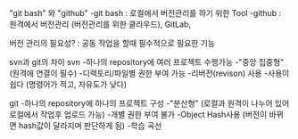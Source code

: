 "git bash" 와 "github"
-git bash : 로컬에서 버전관리를 하기 위한 Tool
-github : 원격에서 버전관리 (버전관리를 위한 클라우드), GitLab, 

버전 관리의 필요성? 
: 공동 작업을 할때 필수적으로 필요한 기능

svn과 git의 차이
svn
-하나의 repository에 여러 프로젝트 수행가능
-"중앙 집중형" (원격에 연결이 필수)
-디렉토리/파일별 권한 부여 가능
-리버전(revison) 사용
-사용이 쉽다 (명령어가 적고, 자유도가 낮다)

git 
-하나의 repository에 하나의 프로젝트 구성
-"분산형" (로컬과 원격이 나누어 있어 로컬에서 작업후 업로드 가능)
-개별 권한 부여 불가
-Object Hash사용 (버전이 바뀌면 hash값이 달라지며 판단하게 됨)
-학습 곡선
